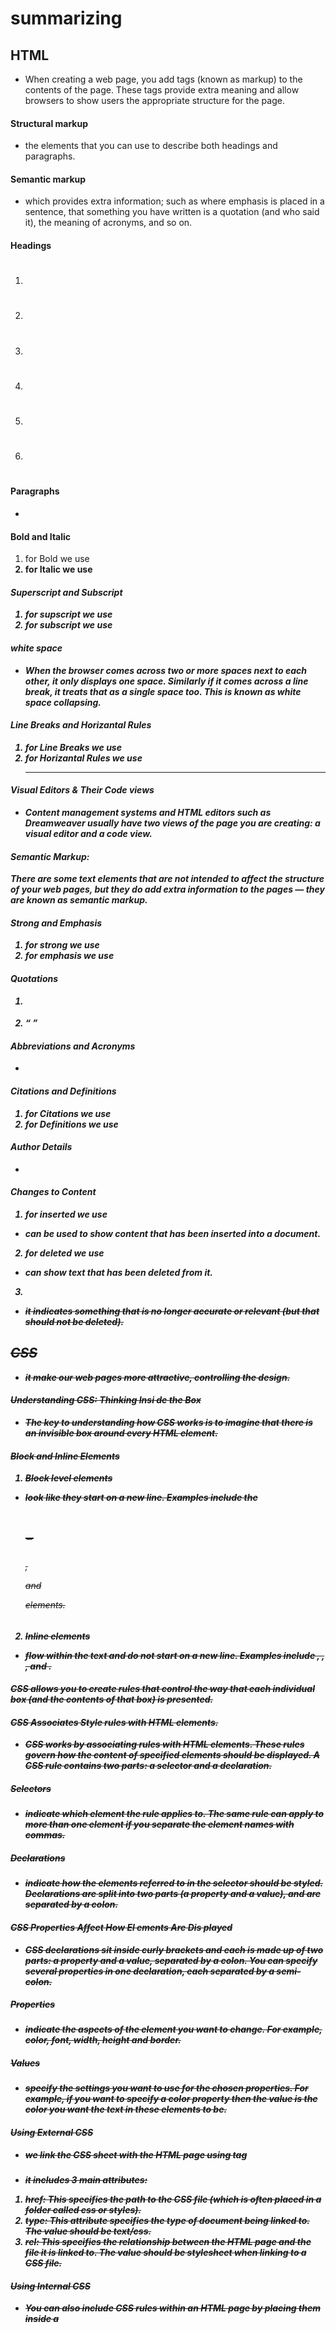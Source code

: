 # summarizing

## HTML 
* When creating a web page, you add tags (known as markup) to the contents of the page. These tags provide extra meaning and allow browsers to show users the appropriate structure for the page.

#### Structural markup
* the elements that you can use to describe both headings and paragraphs.


#### Semantic markup
* which provides extra information; such as where emphasis is placed in a sentence, that something you have written is a quotation (and who said it), the meaning of acronyms, and so on.


#### Headings 
1. <h1>
2. <h2>
3. <h3>
4. <h4>
5. <h5>
6. <h6>


#### Paragraphs
* <p>


#### Bold and Italic
1. for Bold we use <b>
2. for Italic we use <i>


#### Superscript and Subscript
1. for supscript we use <sup>
2. for subscript we use <sub>


#### white space
* When the browser comes across two or more spaces next to each other, it only displays one space. Similarly if it comes across a line break, it treats that as a single space too. This is known as white space collapsing.


#### Line Breaks and Horizantal Rules
1. for Line Breaks we use <br />
2. for Horizantal Rules we use <hr />


#### Visual Editors & Their Code views
* Content management systems and HTML editors such as Dreamweaver usually have two views of the page you are creating: a visual editor and a code view.


#### Semantic Markup:
There are some text elements that are not intended to affect the structure of your web pages, but they do add extra information to the pages — they are known as semantic markup.


#### Strong and Emphasis
1. for strong we use <strong>
2. for emphasis we use <em>


#### Quotations 
1. <blockquote>
2. <q>


#### Abbreviations and Acronyms
* <abbr>


#### Citations and Definitions
1. for Citations we use <cite>
2. for Definitions we use <dfn>


#### Author Details
* <address>


#### Changes to Content
1. for inserted we use <ins>
* can be used to show content that has been inserted into a document.
2. for deleted we use <del>
* can show text that has been deleted from it.
3. <s>
* it indicates something that is no longer accurate or relevant (but that should not be deleted).



## CSS
* it make our web pages more attractive, controlling the design.


#### Understanding CSS: Thinking Insi de the Box
* The key to understanding how CSS works is to imagine that there is an invisible box around every HTML element.


#### Block and Inline Elements
1. Block level elements 
* look like they start on a new line. Examples include the <h1>- <h6>, <p> and <div> elements.
2. Inline elements
* flow within the text and do not start on a new line. Examples include <b>, <i>, <img>, <em> and <span>.


#### CSS allows you to create rules that control the way that each individual box (and the contents of that box) is presented.


#### CSS Associates Style rules with HTML elements.
* CSS works by associating rules with HTML elements. These rules govern how the content of specified elements should be displayed. A CSS rule contains two parts: a selector and a declaration.


##### Selectors
* indicate which element the rule applies to. The same rule can apply to more than one element if you separate the element names with commas.


##### Declarations
* indicate how the elements referred to in the selector should be styled. Declarations are split into two parts (a property and a value), and are separated by a colon.


#### CSS Properties Affect How El ements Are Dis played 
* CSS declarations sit inside curly brackets and each is made up of two parts: a property and a value, separated by a colon. You can specify several properties in one declaration, each separated by a semi-colon.


##### Properties
* indicate the aspects of the element you want to change. For example, color, font, width, height and border.


##### Values 
* specify the settings you want to use for the chosen properties. For example, if you want to specify a color property then the value is the color you want the text in these elements to be.



#### Using External CSS
* we link the CSS sheet with the HTML page using <link> tag


##### <link>
* it includes 3 main attributes: 
1. href: This specifies the path to the CSS file (which is often placed in a folder called css or styles).
2. type: This attribute specifies the type of document being linked to. The value should be text/css.
3. rel: This specifies the relationship between the HTML page and the file it is linked to. The value should be stylesheet when linking to a CSS file.


#### Using Internal CSS
* You can also include CSS rules within an HTML page by placing them inside a <style> element, which usually sits inside the <head> element of the page.
* The <style> element should use the type attribute to indicate that the styles are specified in CSS. The value should be text/ css.


#### CSS Selectors
* There are many different types of CSS selector that allow you to target rules to specific elements in an HTML document.
1. Universal Selector: Applies to all elements in the document, example:( * {} ).
2. Type Selector: Matches element names, example:( h1, h2, h3 {} ).
3. Class Selector: Matches an element whose class attribute has a value that matches the one specified after the period (or full stop) symbol, example: ( .note {} , p.note {} ).
4. ID Selector: Matches an element whose id attribute has a value that matches the one specified after the pound or hash symbol, example: ( #introduction {} ).
5. Child Selector: Matches an element that is a direct child of another, example: ( li>a {} ).
6. Descendant Selector: Matches an element that is a descendent of another specified element (not just a direct child of that element), example: ( p a {} ).
7. Adjacent Sibling Selector: Matches an element that is the
next sibling of another, example ( h1+p {} ).
8. General Sibling Selector: Matches an element that is a sibling of another, although it does not have to be the directly preceding element, example: ( h1-p {} ).



#### How CSS rules CASCADE
1. Last rule: If the two selectors are identical, the latter of the two will take precedence.
2. SPECIFICITY: If one selector is more specific than the others, the more specific rule will take precedence over more general ones.
3. Important: You can add !important after any property value to indicate that it should be considered more important than other rules that apply to the same element.



#### Why use External Style Sheets?
* When building a website there are several advantages to placing your CSS rules in a separate style sheet.
1. All of your web pages can share the same style sheet. This is achieved by using the <link> element on each HTML page of your site to link to the same CSS document.
2. once the user has downloaded the CSS stylesheet, the rest of the site will load faster.
3. The HTML code will be easier to read and edit because it does not have lots of CSS rules in the same document.



#### Different Versions od CSS and Browser Quirks
* CSS1 was released in 1996 and CSS2 followed two years later. Work on CSS3 has been ongoing but the major browsers have already started to implement it.



## JAVASCRIPT

#### statments 
* A script is a series of instructions that a computer can follow one-by-one. Each individual instruction or step is known as a statement. Statements should end with a semicolon.


#### comments 
* You should write comments to explain what your code does. They help make your code easier to read and understand. This can help you and others who read your code.
* There is to type of comments:
1. one line comment and we is this to write is //
2. multiple line comment and we start it with <!-- and close is with -->


#### What is a variable
* A script will have to temporarily store the bits of information it needs to do its job. It can store this data in variables.


#### How to declare variables
* example: var quantity;
* var is the variable keyword.
* quantity is the variable name.


#### How to assign variables a value
* example: quantity = 3;
* quantity is the variable name.
* 3 is the variable value.


#### The data types
1. Numeric data type: it contains numbers.
2. String data type: it contains letters and other characters.
3. Boolean data type: it contains True and Flase.


#### When want to declare a numbaric variable we just put a number after the equals sign but when we want to declare a String variable we should put the letter or the character that we want in a double quotes or a single quotes and when we want to declare a boolean variable we just put true or false.



#### changing the value of a variable 
* Once you have assigned a value to a variable, you can then change what is stored in the variable later in the same script.
* Once the variable has been created, you do not need to use the var keyword to assign it a new value. You just use the variable name, the equals sign (also known as the assignment operator), and the new va lue for that attribute.



#### Rules for naming variables
1. The name must begin with a letter, dollar sign ($),or an underscore (_). It must not start with a number. 
2. The name can contain letters, numbers, dollar sign ($), or an underscore (_). Note that you must not use a dash(-) or a period (.) in a variable name.
3. You cannot use keywords or reserved words. Keywords are special words that tell the interpreter to do something. For example, var is a keyword used to declare a variable. Reserved words are ones that may be used in a future version of JavaScript.
4. All variables are case sensitive, so score and Score would be different variable names, but it is bad practice to create two variables that have the same name using different cases.
5. Use a name that describes the kind of information that the variable stores. For example, fi rstName might be used to store a person's first name, l astNarne for their last name, and age for their age.
6. If your variable name is made up of more than one word, use a capital letter for the first letter of every word after the first word.


#### Arrays
* An array is a special type of variable. It doesn't just store one value; it stores a list of values.

##### values in array 
* Values in an array are accessed as if they are in a numbered list. It is important to know that the numbering of this list starts at zero (not one).


#### Operators
* Expressions rely on things called operators; they allow programmers to create a single value from one or more values.


##### ARITHMETIC OPERATORS
* JavaScript contains the following mathematical operators, which you can use with numbers. You may remember some from math class.
1. Addition (+).
2. Subtraction (-).
3. Division (/).
4. Multiplication (*).
5. Increment (++).
6. Decrement (--).
7. Modulus (%).


##### String operators
* There is just one string operator: the+ symbol. It is used to join the strings on either side of it.



#### Decision making
* There are often several places in a script where decision are made that determine which lines of code should be run next.


##### Evaluating conditions and conditional statements
* There are two components to desision:
1. an expression is evaluated, which returns a value.
2. a conditional statement says what to do in a given situation.


##### comparison operators: evaluating conditions
1. (==)  : is eqal to .
2. (!=)  : is not eqal to .
3. (===) : strict eqal to .
4. (!==) : strict not eqal to.
5. (>)   : greater than.
6. (<)   : less than.
7. (>=)  : greater than or equal to.
8. (<=)  : less than or equal to.


##### Structuring comparsion operators
* (score >= pass)


##### USING COMPARISON OPERATORS
* At the most basic level, you can evaluate two variables using a comparison operator to return a true or fal se value. 
* example: ((5 > 2) && (2 >= 3))


##### Logical operators
1. (AND) we can write it like this (&&).
2. (OR) we can write it like this (||).
3. (NOT) we can write it like this (!).


##### IF STATEMENTS
* The if statement evaluates (or checks) a condition, if the condition evaluates to ture, any statements in the subsequent code block are exuted.


##### IF Else Statement
* The if...else statement checks a condition if it resolve to true the first block is executed, if the condition resolves to false the second code block is run instead.

